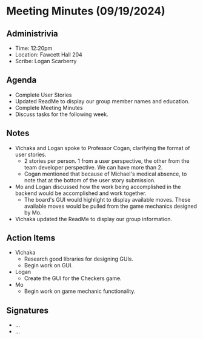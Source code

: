 # Meeting Minutes (09/19/2024)

## Administrivia
* Time: 12:20pm
* Location: Fawcett Hall 204
* Scribe: Logan Scarberry

## Agenda
* Complete User Stories
* Updated ReadMe to display our group member names and education.
* Complete Meeting Minutes
* Discuss tasks for the following week.

## Notes
* Vichaka and Logan spoke to Professor Cogan, clarifying the format of user stories.
    * 2 stories per person. 1 from a user perspective, the other from the team developer perspective. We can have more than 2.
    * Cogan mentioned that because of Michael's medical absence, to note that at the bottom of the user story submission.
* Mo and Logan discussed how the work being accomplished in the backend would be accomplished and work together.
    * The board's GUI would highlight to display available moves. These available moves would be pulled from the game mechanics designed by Mo.
* Vichaka updated the ReadMe to display our group information.

## Action Items
* Vichaka
  * Research good libraries for designing GUIs.
  * Begin work on GUI.
* Logan
  * Create the GUI for the Checkers game.
* Mo
  * Begin work on game mechanic functionality.

## Signatures
* ...
* ...
